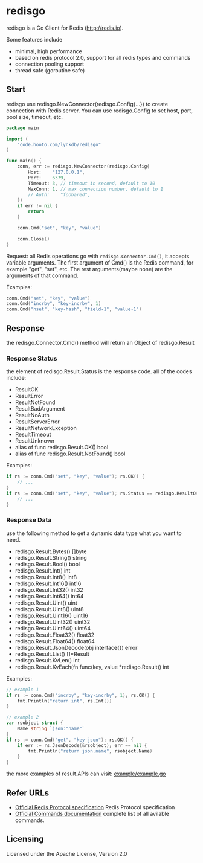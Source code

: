# redisgo

redisgo is a Go Client for Redis (http://redis.io).

Some features include
* minimal, high performance
* based on redis protocol 2.0, support for all redis types and commands
* connection pooling support
* thread safe (goroutine safe)

## Start
redisgo use redisgo.NewConnector(redisgo.Config{...}) to create connection with Redis server. You can use redisgo.Config to set host, port, pool size, timeout, etc.

``` go
package main

import (
	"code.hooto.com/lynkdb/redisgo"
)

func main() {
	conn, err := redisgo.NewConnector(redisgo.Config{
		Host:    "127.0.0.1",
		Port:    6379,
		Timeout: 3, // timeout in second, default to 10
		MaxConn: 1, // max connection number, default to 1
		// Auth:    "foobared",
	})
	if err != nil {
		return
	}

	conn.Cmd("set", "key", "value")

	conn.Close()
}

```

Request: all Redis operations go with ```redisgo.Connector.Cmd()```, it accepts variable arguments. The first argument of Cmd() is the Redis command, for example "get", "set", etc. The rest arguments(maybe none) are the arguments of that command.

Examples:
``` go
conn.Cmd("set", "key", "value")
conn.Cmd("incrby", "key-incrby", 1)
conn.Cmd("hset", "key-hash", "field-1", "value-1")
```

## Response

the redisgo.Connector.Cmd() method will return an Object of redisgo.Result

### Response Status

the element of redisgo.Result.Status is the response code. all of the codes include:

* ResultOK
* ResultError  
* ResultNotFound
* ResultBadArgument
* ResultNoAuth
* ResultServerError
* ResultNetworkException
* ResultTimeout
* ResultUnknown
* alias of func redisgo.Result.OK() bool
* alias of func redisgo.Result.NotFound() bool

Examples:
``` go
if rs := conn.Cmd("set", "key", "value"); rs.OK() {
	// ...
}
if rs := conn.Cmd("set", "key", "value"); rs.Status == redisgo.ResultOK {
	// ...
}
```

###	Response Data

use the following method to get a dynamic data type what you want to need.

* redisgo.Result.Bytes() []byte
* redisgo.Result.String() string
* redisgo.Result.Bool() bool
* redisgo.Result.Int() int
* redisgo.Result.Int8() int8
* redisgo.Result.Int16() int16
* redisgo.Result.Int32() int32
* redisgo.Result.Int64() int64
* redisgo.Result.Uint() uint
* redisgo.Result.Uint8() uint8
* redisgo.Result.Uint16() uint16
* redisgo.Result.Uint32() uint32
* redisgo.Result.Uint64() uint64
* redisgo.Result.Float32() float32
* redisgo.Result.Float64() float64
* redisgo.Result.JsonDecode(obj interface{}) error
* redisgo.Result.List() []*Result
* redisgo.Result.KvLen() int
* redisgo.Result.KvEach(fn func(key, value *redisgo.Result)) int

Examples:

``` go
// example 1
if rs := conn.Cmd("incrby", "key-incrby", 1); rs.OK() {
	fmt.Println("return int", rs.Int())
}

// example 2
var rsobject struct {
	Name string `json:"name"`
}
if rs := conn.Cmd("get", "key-json"); rs.OK() {
	if err := rs.JsonDecode(&rsobject); err == nil {
		fmt.Println("return json.name", rsobject.Name)
	}
}
```

the more examples of result.APIs can visit: [example/example.go](<example/example.go>)

## Refer URLs
* [Official Redis Protocol specification](https://redis.io/topics/protocol) Redis Protocol specification
* [Official Commands documentation](https://redis.io/commands) complete list of all avilable commands.

## Licensing
Licensed under the Apache License, Version 2.0

